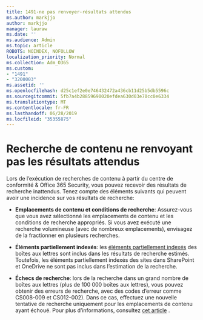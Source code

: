 ```yaml
---
title: 1491-ne pas renvoyer-résultats attendus
ms.author: markjjo
author: markjjo
manager: lauraw
ms.date: ''
ms.audience: Admin
ms.topic: article
ROBOTS: NOINDEX, NOFOLLOW
localization_priority: Normal
ms.collection: Adm_O365
ms.custom:
- "1491"
- "3200003"
ms.assetid: ''
ms.openlocfilehash: d25c1ef2e0e746432472a436cb11d25b5db5596c
ms.sourcegitcommit: 5fb7a4b28859690020efdea630d03e70cc0e6334
ms.translationtype: MT
ms.contentlocale: fr-FR
ms.lasthandoff: 06/28/2019
ms.locfileid: "35355875"
---
```

# <a name="content-search-not-returning-expected-results"></a>Recherche de contenu ne renvoyant pas les résultats attendus

Lors de l’exécution de recherches de contenu à partir du centre de conformité & Office 365 Security, vous pouvez recevoir des résultats de recherche inattendus. Tenez compte des éléments suivants qui peuvent avoir une incidence sur vos résultats de recherche:

- **Emplacements de contenu et conditions de recherche**: Assurez-vous que vous avez sélectionné les emplacements de contenu et les conditions de recherche appropriés. Si vous avez exécuté une recherche volumineuse (avec de nombreux emplacements), envisagez de la fractionner en plusieurs recherches.

- **Éléments partiellement indexés**: les [éléments partiellement indexés](https://docs.microsoft.com/office365/securitycompliance/partially-indexed-items-in-content-search) des boîtes aux lettres sont inclus dans les résultats de recherche estimés. Toutefois, les éléments partiellement indexés des sites dans SharePoint et OneDrive ne sont pas inclus dans l’estimation de la recherche.

- **Échecs de recherche**: lors de la recherche dans un grand nombre de boîtes aux lettres (plus de 100 000 boîtes aux lettres), vous pouvez obtenir des erreurs de recherche, avec des codes d’erreur comme CS008-009 et CS012-002). Dans ce cas, effectuez une nouvelle tentative de recherche uniquement pour les emplacements de contenu ayant échoué. Pour plus d’informations, consultez [cet article](https://docs.microsoft.com/office365/securitycompliance/retry-failed-content-search) .
